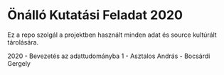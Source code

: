 # Önálló Kutatási Feladat 2020

Ez a repo szolgál a projektben használt minden adat és source kultúrált tárolására.

2020 - Bevezetés az adattudományba 1 - Asztalos András - Bocsárdi Gergely
